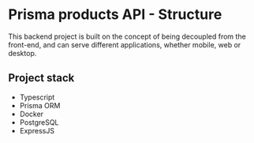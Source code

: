 # Prisma products API - Structure

This backend project is built on the concept of being decoupled from the front-end, and can serve different applications, whether mobile, web or desktop.

## Project stack

- Typescript
- Prisma ORM
- Docker
- PostgreSQL
- ExpressJS